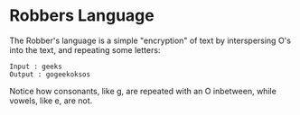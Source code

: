 # Robbers Language

The Robber's language is a simple "encryption"  of text by interspersing
O's into the text, and repeating some letters:

    Input : geeks
    Output : gogeekoksos

Notice how consonants, like g, are repeated with an O inbetween, while
vowels, like e, are not.
